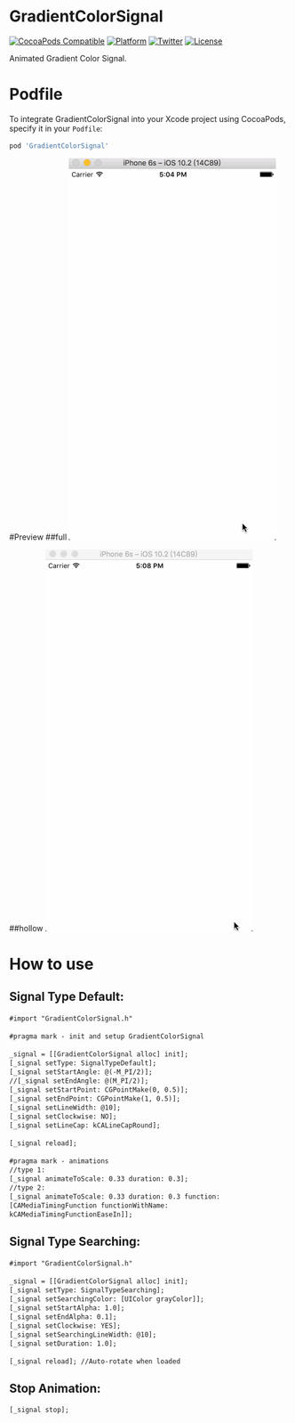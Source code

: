 # GradientColorSignal

[![CocoaPods Compatible](https://img.shields.io/cocoapods/v/GradientColorSignal.svg)](https://img.shields.io/cocoapods/v/GradientColorSignal.svg)
[![Platform](https://img.shields.io/cocoapods/p/GradientColorSignal.svg)](http://cocoadocs.org/docsets/GradientColorSignal)
[![Twitter](https://img.shields.io/badge/twitter-@DwarvenYang-blue.svg)](http://twitter.com/DwarvenYang)
[![License](https://img.shields.io/github/license/Dwarven/GradientColorSignal.svg)](https://img.shields.io/github/license/Dwarven/GradientColorSignal.svg)

Animated Gradient Color Signal.

# Podfile
To integrate GradientColorSignal into your Xcode project using CocoaPods, specify it in your `Podfile`:

```ruby
pod 'GradientColorSignal'
```
#Preview
##full
![Demo Gif](https://raw.githubusercontent.com/Dwarven/GradientColorSignal/master/demo1.gif)

##hollow
![Demo Gif](https://raw.githubusercontent.com/Dwarven/GradientColorSignal/master/demo2.gif)

# How to use
## Signal Type Default:

```obj-c
#import "GradientColorSignal.h"

#pragma mark - init and setup GradientColorSignal

_signal = [[GradientColorSignal alloc] init];
[_signal setType: SignalTypeDefault];
[_signal setStartAngle: @(-M_PI/2)];
//[_signal setEndAngle: @(M_PI/2)];
[_signal setStartPoint: CGPointMake(0, 0.5)];
[_signal setEndPoint: CGPointMake(1, 0.5)];
[_signal setLineWidth: @10];
[_signal setClockwise: NO];
[_signal setLineCap: kCALineCapRound];
        
[_signal reload];

#pragma mark - animations
//type 1:
[_signal animateToScale: 0.33 duration: 0.3];
//type 2:
[_signal animateToScale: 0.33 duration: 0.3 function:[CAMediaTimingFunction functionWithName: kCAMediaTimingFunctionEaseIn]];
```

## Signal Type Searching:

```obj-c
#import "GradientColorSignal.h"

_signal = [[GradientColorSignal alloc] init];
[_signal setType: SignalTypeSearching];
[_signal setSearchingColor: [UIColor grayColor]];
[_signal setStartAlpha: 1.0];
[_signal setEndAlpha: 0.1];
[_signal setClockwise: YES];
[_signal setSearchingLineWidth: @10];
[_signal setDuration: 1.0];

[_signal reload]; //Auto-rotate when loaded
```

## Stop Animation:

```obj-c
[_signal stop];
```
